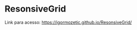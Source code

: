 # ResonsiveGrid
Link para acesso: https://igormozetic.github.io/ResonsiveGrid/
<!-- ![image](https://user-images.githubusercontent.com/71463737/133887074-34eb86be-fde0-428b-b878-2aa531f5b4e6.png)
![image](https://user-images.githubusercontent.com/71463737/133887086-5c89979c-6ca0-4e78-a875-e89f06decd9e.png) -->
